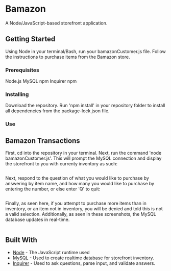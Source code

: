 # Bamazon

A Node/JavaScript-based storefront application.

## Getting Started

Using Node in your terminal/Bash, run your bamazonCustomer.js file. Follow the instructions to purchase items from the Bamazon store.

### Prerequisites

Node.js
MySQL npm
Inquirer npm

### Installing

Download the repository. Run 'npm install' in your repository folder to install all dependencies from the package-lock.json file.

### Use

## Bamazon Transactions

First, cd into the repository in your terminal. Next, run the command 'node bamazonCustomer.js'. This will prompt the MySQL connection
and display the storefront to you with currenty inventory as such:

<img>

Next, respond to the question of what you would like to purchase by answering by item name, and how many you would like to purchase
by entering the number, or else enter 'Q' to quit:

<img>

Finally, as seen here, if you attempt to purchase more items than in inventory, or an item not in inventory, you will be denied and 
told this is not a valid selection. Additionally, as seen in these screenshots, the MySQL database updates in real-time.

<img>

## Built With

* [Node](https://nodejs.org/api/http.html) - The JavaScript runtime used
* [MySQL](https://www.mysql.com/) - Used to create realtime database for storefront inventory.
* [Inquirer](https://www.npmjs.com/package/inquirer) - Used to ask questions, parse input, and validate answers.


